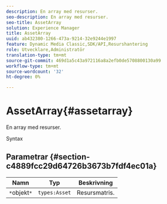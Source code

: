 ```yaml
---
description: En array med resurser.
seo-description: En array med resurser.
seo-title: AssetArray
solution: Experience Manager
title: AssetArray
uuid: ab432380-1266-473a-9214-32e9244e1997
feature: Dynamic Media Classic,SDK/API,Resurshantering
role: Utvecklare,Administratör
translation-type: tm+mt
source-git-commit: 469d1a5c43a972116a8a2efb0de5708800130a99
workflow-type: tm+mt
source-wordcount: '32'
ht-degree: 0%

---
```



# AssetArray{#assetarray}

En array med resurser.

Syntax

## Parametrar {#section-c4889fcc29d64726b3673b7fdf4ec01a}

| Namn | Typ | Beskrivning |
|---|---|---|
| `*`objekt`*` | `types:Asset` | Resursmatris. |

